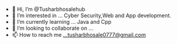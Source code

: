 - 👋 Hi, I’m @Tusharbhosalehub
- 👀 I’m interested in ... Cyber Security,Web and App development.
- 🌱 I’m currently learning ... Java and Cpp
- 💞️ I’m looking to collaborate on ...
- 📫 How to reach me ...tusharbhosale0777@gmail.com

<!---
Tusharbhosalehub/Tusharbhosalehub is a ✨ special ✨ repository because its `README.md` (this file) appears on your GitHub profile.
You can click the Preview link to take a look at your changes.
--->
